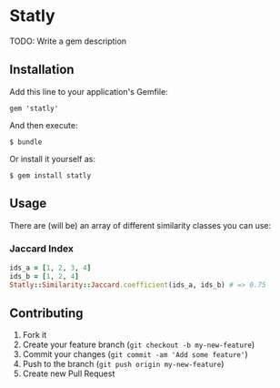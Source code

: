 # Statly

TODO: Write a gem description

## Installation

Add this line to your application's Gemfile:

    gem 'statly'

And then execute:

    $ bundle

Or install it yourself as:

    $ gem install statly

## Usage

There are (will be) an array of different similarity classes you can use:

### Jaccard Index

```ruby
ids_a = [1, 2, 3, 4]
ids_b = [1, 2, 4]
Statly::Similarity::Jaccard.coefficient(ids_a, ids_b) # => 0.75
```

## Contributing

1. Fork it
2. Create your feature branch (`git checkout -b my-new-feature`)
3. Commit your changes (`git commit -am 'Add some feature'`)
4. Push to the branch (`git push origin my-new-feature`)
5. Create new Pull Request
